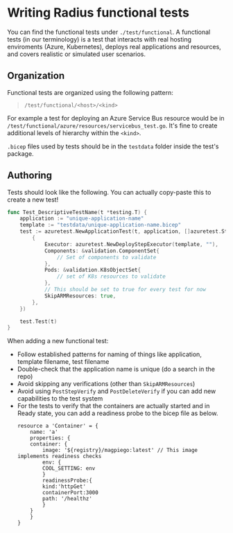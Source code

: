 # Writing Radius functional tests

You can find the functional tests under `./test/functional`. A functional tests (in our terminology) is a test that interacts with real hosting enviroments (Azure, Kubernetes), deploys real applications and resources, and covers realistic or simulated user scenarios.

## Organization

Functional tests are organized using the following pattern:

> `/test/functional/<host>/<kind>`

For example a test for deploying an Azure Service Bus resource would be in `/test/functional/azure/resources/servicebus_test.go`. It's fine to create additional levels of hierarchy within the `<kind>`.

`.bicep` files used by tests should be in the `testdata` folder inside the test's package.

## Authoring

Tests should look like the following. You can actually copy-paste this to create a new test!

```go
func Test_DescriptiveTestName(t *testing.T) {
	application := "unique-application-name"
	template := "testdata/unique-application-name.bicep"
	test := azuretest.NewApplicationTest(t, application, []azuretest.Step{
		{
			Executor: azuretest.NewDeployStepExecutor(template, ""),
            Components: &validation.ComponentSet{
                // Set of components to validate
            },
			Pods: &validation.K8sObjectSet{
				// set of K8s resources to validate
			},
            // This should be set to true for every test for now
			SkipARMResources: true,
		},
	})

	test.Test(t)
}
```

When adding a new functional test:

- Follow established patterns for naming of things like application, template filename, test filename
- Double-check that the application name is unique (do a search in the repo)
- Avoid skipping any verifications (other than `SkipARMResources`)
- Avoid using `PostStepVerify` and `PostDeleteVerify` if you can add new capabilities to the test system
- For the tests to verify that the containers are actually started and in Ready state, you can add a readiness probe to the bicep file as below. 
	```
	resource a 'Container' = {
		name: 'a'
		properties: {
		container: {
			image: '${registry}/magpiego:latest' // This image implements readiness checks
			env: {
			COOL_SETTING: env
			}
			readinessProbe:{
			kind:'httpGet'
			containerPort:3000
			path: '/healthz'
			}
		}
		}
	}
	```